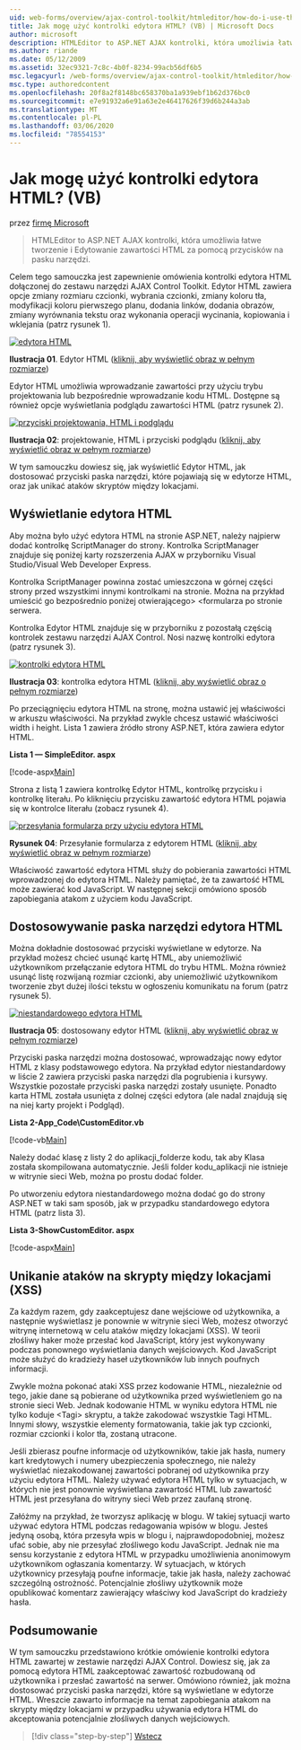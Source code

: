 ```yaml
---
uid: web-forms/overview/ajax-control-toolkit/htmleditor/how-do-i-use-the-html-editor-control-vb
title: Jak mogę użyć kontrolki edytora HTML? (VB) | Microsoft Docs
author: microsoft
description: HTMLEditor to ASP.NET AJAX kontrolki, która umożliwia łatwe tworzenie i Edytowanie zawartości HTML za pomocą przycisków na pasku narzędzi.
ms.author: riande
ms.date: 05/12/2009
ms.assetid: 32ec9321-7c8c-4b0f-8234-99acb56df6b5
msc.legacyurl: /web-forms/overview/ajax-control-toolkit/htmleditor/how-do-i-use-the-html-editor-control-vb
msc.type: authoredcontent
ms.openlocfilehash: 20f8a2f8148bc658370ba1a939ebf1b62d376bc0
ms.sourcegitcommit: e7e91932a6e91a63e2e46417626f39d6b244a3ab
ms.translationtype: MT
ms.contentlocale: pl-PL
ms.lasthandoff: 03/06/2020
ms.locfileid: "78554153"
---
```

# <a name="how-do-i-use-the-html-editor-control-vb"></a>Jak mogę użyć kontrolki edytora HTML? (VB)

przez [firmę Microsoft](https://github.com/microsoft)

> HTMLEditor to ASP.NET AJAX kontrolki, która umożliwia łatwe tworzenie i Edytowanie zawartości HTML za pomocą przycisków na pasku narzędzi.

Celem tego samouczka jest zapewnienie omówienia kontrolki edytora HTML dołączonej do zestawu narzędzi AJAX Control Toolkit. Edytor HTML zawiera opcje zmiany rozmiaru czcionki, wybrania czcionki, zmiany koloru tła, modyfikacji koloru pierwszego planu, dodania linków, dodania obrazów, zmiany wyrównania tekstu oraz wykonania operacji wycinania, kopiowania i wklejania (patrz rysunek 1).

[![edytora HTML](how-do-i-use-the-html-editor-control-vb/_static/image1.jpg)](how-do-i-use-the-html-editor-control-vb/_static/image1.png)

**Ilustracja 01**. Edytor HTML ([kliknij, aby wyświetlić obraz w pełnym rozmiarze](how-do-i-use-the-html-editor-control-vb/_static/image2.png))

Edytor HTML umożliwia wprowadzanie zawartości przy użyciu trybu projektowania lub bezpośrednie wprowadzanie kodu HTML. Dostępne są również opcje wyświetlania podglądu zawartości HTML (patrz rysunek 2).

[![przyciski projektowania, HTML i podglądu](how-do-i-use-the-html-editor-control-vb/_static/image2.jpg)](how-do-i-use-the-html-editor-control-vb/_static/image3.png)

**Ilustracja 02**: projektowanie, HTML i przyciski podglądu ([kliknij, aby wyświetlić obraz w pełnym rozmiarze](how-do-i-use-the-html-editor-control-vb/_static/image4.png))

W tym samouczku dowiesz się, jak wyświetlić Edytor HTML, jak dostosować przyciski paska narzędzi, które pojawiają się w edytorze HTML, oraz jak unikać ataków skryptów między lokacjami.

## <a name="displaying-the-html-editor"></a>Wyświetlanie edytora HTML

Aby można było użyć edytora HTML na stronie ASP.NET, należy najpierw dodać kontrolkę ScriptManager do strony. Kontrolka ScriptManager znajduje się poniżej karty rozszerzenia AJAX w przyborniku Visual Studio/Visual Web Developer Express.

Kontrolka ScriptManager powinna zostać umieszczona w górnej części strony przed wszystkimi innymi kontrolkami na stronie. Można na przykład umieścić go bezpośrednio poniżej otwierającego&gt; &lt;formularza po stronie serwera.

Kontrolka Edytor HTML znajduje się w przyborniku z pozostałą częścią kontrolek zestawu narzędzi AJAX Control. Nosi nazwę kontrolki edytora (patrz rysunek 3).

[![kontrolki edytora HTML](how-do-i-use-the-html-editor-control-vb/_static/image3.jpg)](how-do-i-use-the-html-editor-control-vb/_static/image5.png)

**Ilustracja 03**: kontrolka edytora HTML ([kliknij, aby wyświetlić obraz o pełnym rozmiarze](how-do-i-use-the-html-editor-control-vb/_static/image6.png))

Po przeciągnięciu edytora HTML na stronę, można ustawić jej właściwości w arkuszu właściwości. Na przykład zwykle chcesz ustawić właściwości width i height. Lista 1 zawiera źródło strony ASP.NET, która zawiera edytor HTML.

**Lista 1 — SimpleEditor. aspx**

[!code-aspx[Main](how-do-i-use-the-html-editor-control-vb/samples/sample1.aspx)]

Strona z listą 1 zawiera kontrolkę Edytor HTML, kontrolkę przycisku i kontrolkę literału. Po kliknięciu przycisku zawartość edytora HTML pojawia się w kontrolce literału (zobacz rysunek 4).

[![przesyłania formularza przy użyciu edytora HTML](how-do-i-use-the-html-editor-control-vb/_static/image4.jpg)](how-do-i-use-the-html-editor-control-vb/_static/image7.png)

**Rysunek 04**: Przesyłanie formularza z edytorem HTML ([kliknij, aby wyświetlić obraz w pełnym rozmiarze](how-do-i-use-the-html-editor-control-vb/_static/image8.png))

Właściwość zawartość edytora HTML służy do pobierania zawartości HTML wprowadzonej do edytora HTML. Należy pamiętać, że ta zawartość HTML może zawierać kod JavaScript. W następnej sekcji omówiono sposób zapobiegania atakom z użyciem kodu JavaScript.

## <a name="customizing-the-html-editor-toolbar"></a>Dostosowywanie paska narzędzi edytora HTML

Można dokładnie dostosować przyciski wyświetlane w edytorze. Na przykład możesz chcieć usunąć kartę HTML, aby uniemożliwić użytkownikom przełączanie edytora HTML do trybu HTML. Można również usunąć listę rozwijaną rozmiar czcionki, aby uniemożliwić użytkownikom tworzenie zbyt dużej ilości tekstu w ogłoszeniu komunikatu na forum (patrz rysunek 5).

[![niestandardowego edytora HTML](how-do-i-use-the-html-editor-control-vb/_static/image5.jpg)](how-do-i-use-the-html-editor-control-vb/_static/image9.png)

**Ilustracja 05**: dostosowany edytor HTML ([kliknij, aby wyświetlić obraz w pełnym rozmiarze](how-do-i-use-the-html-editor-control-vb/_static/image10.png))

Przyciski paska narzędzi można dostosować, wprowadzając nowy edytor HTML z klasy podstawowego edytora. Na przykład edytor niestandardowy w liście 2 zawiera przyciski paska narzędzi dla pogrubienia i kursywy. Wszystkie pozostałe przyciski paska narzędzi zostały usunięte. Ponadto karta HTML została usunięta z dolnej części edytora (ale nadal znajdują się na niej karty projekt i Podgląd).

**Lista 2-App\_Code\CustomEditor.vb**

[!code-vb[Main](how-do-i-use-the-html-editor-control-vb/samples/sample2.vb)]

Należy dodać klasę z listy 2 do aplikacji\_folderze kodu, tak aby Klasa została skompilowana automatycznie. Jeśli folder kodu\_aplikacji nie istnieje w witrynie sieci Web, można po prostu dodać folder.

Po utworzeniu edytora niestandardowego można dodać go do strony ASP.NET w taki sam sposób, jak w przypadku standardowego edytora HTML (patrz lista 3).

**Lista 3-ShowCustomEditor. aspx**

[!code-aspx[Main](how-do-i-use-the-html-editor-control-vb/samples/sample3.aspx)]

## <a name="avoiding-cross-site-scripting-xss-attacks"></a>Unikanie ataków na skrypty między lokacjami (XSS)

Za każdym razem, gdy zaakceptujesz dane wejściowe od użytkownika, a następnie wyświetlasz je ponownie w witrynie sieci Web, możesz otworzyć witrynę internetową w celu ataków między lokacjami (XSS). W teorii złośliwy haker może przesłać kod JavaScript, który jest wykonywany podczas ponownego wyświetlania danych wejściowych. Kod JavaScript może służyć do kradzieży haseł użytkowników lub innych poufnych informacji.

Zwykle można pokonać ataki XSS przez kodowanie HTML, niezależnie od tego, jakie dane są pobierane od użytkownika przed wyświetleniem go na stronie sieci Web. Jednak kodowanie HTML w wyniku edytora HTML nie tylko koduje &lt;Tagi&gt; skryptu, a także zakodować wszystkie Tagi HTML. Innymi słowy, wszystkie elementy formatowania, takie jak typ czcionki, rozmiar czcionki i kolor tła, zostaną utracone.

Jeśli zbierasz poufne informacje od użytkowników, takie jak hasła, numery kart kredytowych i numery ubezpieczenia społecznego, nie należy wyświetlać niezakodowanej zawartości pobranej od użytkownika przy użyciu edytora HTML. Należy używać edytora HTML tylko w sytuacjach, w których nie jest ponownie wyświetlana zawartość HTML lub zawartość HTML jest przesyłana do witryny sieci Web przez zaufaną stronę.

Załóżmy na przykład, że tworzysz aplikację w blogu. W takiej sytuacji warto używać edytora HTML podczas redagowania wpisów w blogu. Jesteś jedyną osobą, która przesyła wpis w blogu i, najprawdopodobniej, możesz ufać sobie, aby nie przesyłać złośliwego kodu JavaScript. Jednak nie ma sensu korzystanie z edytora HTML w przypadku umożliwienia anonimowym użytkownikom ogłaszania komentarzy. W sytuacjach, w których użytkownicy przesyłają poufne informacje, takie jak hasła, należy zachować szczególną ostrożność. Potencjalnie złośliwy użytkownik może opublikować komentarz zawierający właściwy kod JavaScript do kradzieży hasła.

## <a name="summary"></a>Podsumowanie

W tym samouczku przedstawiono krótkie omówienie kontrolki edytora HTML zawartej w zestawie narzędzi AJAX Control. Dowiesz się, jak za pomocą edytora HTML zaakceptować zawartość rozbudowaną od użytkownika i przesłać zawartość na serwer. Omówiono również, jak można dostosować przyciski paska narzędzi, które są wyświetlane w edytorze HTML. Wreszcie zawarto informacje na temat zapobiegania atakom na skrypty między lokacjami w przypadku używania edytora HTML do akceptowania potencjalnie złośliwych danych wejściowych.

> [!div class="step-by-step"]
> [Wstecz](how-do-i-use-the-html-editor-control-cs.md)
